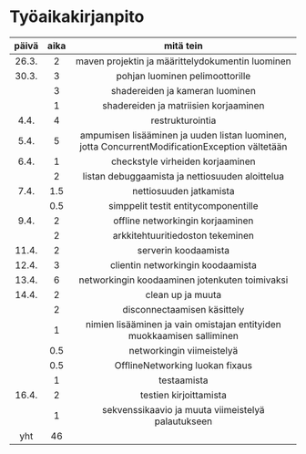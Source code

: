# Työaikakirjanpito
| päivä | aika | mitä tein |
| :----: | :----: | :----: |
| 26.3. | 2 | maven projektin ja määrittelydokumentin luominen |
| 30.3. | 3 | pohjan luominen pelimoottorille |
|  | 3 | shadereiden ja kameran luominen |
| | 1 | shadereiden ja matriisien korjaaminen |
| 4.4. | 4 | restrukturointia |
| 5.4. | 5 | ampumisen lisääminen ja uuden listan luominen, jotta ConcurrentModificationException vältetään |
| 6.4. | 1 | checkstyle virheiden korjaaminen |
| | 2 | listan debuggaamista ja nettiosuuden aloittelua |
| 7.4. | 1.5 | nettiosuuden jatkamista |
| | 0.5 | simppelit testit entitycomponentille |
| 9.4. | 2 | offline networkingin korjaaminen |
| | 2 |	arkkitehtuuritiedoston tekeminen |
| 11.4. | 2 | serverin koodaamista |
| 12.4. | 3 | clientin networkingin koodaamista |
| 13.4. | 6 | networkingin koodaaminen jotenkuten toimivaksi |
| 14.4. | 2 | clean up ja muuta |
| | 2 | disconnectaamisen käsittely |
| | 1 | nimien lisääminen ja vain omistajan entityiden muokkaamisen salliminen |
| | 0.5 | networkingin viimeistelyä |
| | 0.5 | OfflineNetworking luokan fixaus |
| | 1 | testaamista |
| 16.4. | 2 | testien kirjoittamista |
| | 1 | sekvenssikaavio ja muuta viimeistelyä palautukseen |
| yht | 46 |